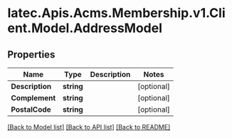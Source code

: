 # Iatec.Apis.Acms.Membership.v1.Client.Model.AddressModel
## Properties

Name | Type | Description | Notes
------------ | ------------- | ------------- | -------------
**Description** | **string** |  | [optional] 
**Complement** | **string** |  | [optional] 
**PostalCode** | **string** |  | [optional] 

[[Back to Model list]](../README.md#documentation-for-models) [[Back to API list]](../README.md#documentation-for-api-endpoints) [[Back to README]](../README.md)

